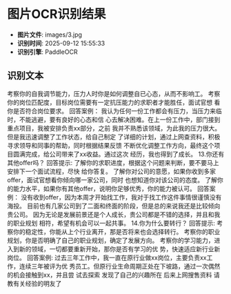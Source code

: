 # 图片OCR识别结果

- **图片文件**: images/3.jpg
- **识别时间**: 2025-09-12 15:55:33
- **识别引擎**: PaddleOCR

## 识别文本

考察你的自我调节能力，压力人时你是如何调整自已心态，从而不影响工。
考察你的岗位匹配度，目标岗位需要有一定抗压能力的求职者才能胜任，面试官想
看你是否符合岗位要求。
回答案例：
我认为任何一份工作都会有压力，当压力来临时，不能逃避，要有良好的心态和信
心去解决困难。在上一份工作中，部门接到重点项目，我被安排负责xx部分，之前
我并不熟悉该领域，为此我的压力很大。但是我迅速调整了工作状态，给自己制定
了详细的计划，通过上网查资料，积极寻求领导和同事的帮助，同时根据结果反馈
不断优化调整工作方向，最终这个项目圆满完成，给公司带来了xx收益。通过这次
经历，我也得到了成长。
13.你还有其他offer吗？
回答提示:
了解你的求职进度，根据这个问题来判断，要不要马上安排下一个面试流程，尽快
给你答复。
了解你对公司的意愿，如果你收到多家offer，面试官想看你倾向哪一家公司，同时
也想知道你对该公司的态度。
了解你的能力水平，如果你有其他offer，说明你足够优秀，你的能力被认可。
回答案例：
没有收到offer，因为本周才开始找工作，我对于找工作这件事情很谨慎没有海投。
目前也有几家公司到了二面和终面的阶段，但是总的来说我还是比较倾向贵公司。
因为无论是发展前景还是个人成长，贵公司都是不错的选择，并且和我的职业规划
相符，希望有机会可以一起共事。
14.你为什么要转行？
回答提示:
考察你的稳定性，你能从上个行业离开，那是否将来也会选择转行。
考察你的职业规划，你是否明确了自己的职业规划，确定了发展方向。
考察你的学习能力，进入到新的领域，一切都要重新开始，那你是否有学习的优
势，快速适应新行业新岗位。
回答案例:
过去三年工作中，我一直在原行业做xx岗位，主要负责xx工作，连续三年被评为优
秀员工。但原行业生命周期正处在下坡路，通过一次偶然的机会接触到xx，并且尝
试去探索
发现了自己的兴趣所在
后来上网搜售资料
请教有关经验的明友了
